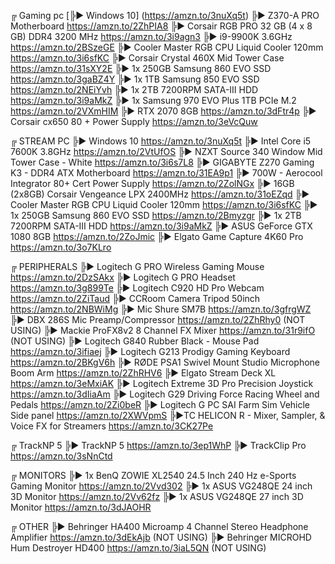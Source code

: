 ╔ Gaming pc
[╠► Windows 10] (https://amzn.to/3nuXq5t)
╠► Z370-A PRO Motherboard https://amzn.to/2ZhPIA8
╠► Corsair RGB PRO 32 GB (4 x 8 GB) DDR4 3200 MHz https://amzn.to/3i9agn3
╠► i9-9900K 3.6GHz https://amzn.to/2BSzeGE
╠► Cooler Master RGB CPU Liquid Cooler 120mm https://amzn.to/3i6sfKC 
╠► Corsair Crystal 460X Mid Tower Case https://amzn.to/31sXY2E
╠► 1x 250GB Samsung 860 EVO SSD https://amzn.to/3gaBZ4Y
╠► 1x 1TB Samsung 850 EVO SSD https://amzn.to/2NEiYvh
╠► 1x 2TB 7200RPM SATA-III HDD https://amzn.to/3i9aMkZ
╠► 1x Samsung 970 EVO Plus 1TB PCIe M.2 https://amzn.to/2VXmHIM
╠► RTX 2070 8GB https://amzn.to/3dFtr4p
╠► Corsair cx650 80 + Power Supply https://amzn.to/3eVcQuw

╔ STREAM PC 
╠► Windows 10 https://amzn.to/3nuXq5t
╠► Intel Core i5 7600K 3.8GHz https://amzn.to/2VtUfOS
╠► NZXT Source 340 Window Mid Tower Case - White https://amzn.to/3i6s7L8
╠► GIGABYTE Z270 Gaming K3 - DDR4 ATX Motherboard https://amzn.to/31EA9p1
╠► 700W - Aerocool Integrator 80+ Cert Power Supply https://amzn.to/2ZolNGx
╠► 16GB (2x8GB) Corsair Vengeance LPX 2400MHz https://amzn.to/31oEZqd
╠► Cooler Master RGB CPU Liquid Cooler 120mm https://amzn.to/3i6sfKC 
╠► 1x 250GB Samsung 860 EVO SSD https://amzn.to/2Bmyzgr
╠► 1x 2TB 7200RPM SATA-III HDD https://amzn.to/3i9aMkZ
╠► ASUS GeForce GTX 1080 8GB https://amzn.to/2ZoJmic
╠► Elgato Game Capture 4K60 Pro https://amzn.to/3o7KLro

╔ PERIPHERALS 
╠► Logitech G PRO Wireless Gaming Mouse https://amzn.to/2DzSAkx
╠► Logitech G PRO Headset https://amzn.to/3g899Te
╠► Logitech C920 HD Pro Webcam https://amzn.to/2ZiTaud 
╠► CCRoom Camera Tripod 50inch https://amzn.to/2NBWiMg 
╠► Mic Shure SM7B https://amzn.to/3gfrgWZ
╠► DBX 286S Mic Preamp/Compressor https://amzn.to/2ZhRhy0 (NOT USING)
╠► Mackie ProFX8v2 8 Channel FX Mixer https://amzn.to/31r9ifO (NOT USING)
╠► Logitech G840 Rubber Black - Mouse Pad https://amzn.to/3ifiaej 
╠► Logitech G213 Prodigy Gaming Keyboard https://amzn.to/2BKgV6h
╠► RØDE PSA1 Swivel Mount Studio Microphone Boom Arm https://amzn.to/2ZhRHV6
╠► Elgato Stream Deck XL https://amzn.to/3eMxiAK
╠► Logitech Extreme 3D Pro Precision Joystick https://amzn.to/3dIiaAm
╠► Logitech G29 Driving Force Racing Wheel and Pedals https://amzn.to/2Zi0beR
╠► Logitech G PC SAI Farm Sim Vehicle Side panel https://amzn.to/2XWVpmS
╠►TC HELICON R - Mixer, Sampler, & Voice FX for Streamers https://amzn.to/3CK27Pe

╔ TrackNP 5
╠► TrackNP 5 https://amzn.to/3ep1WhP
╠► TrackClip Pro https://amzn.to/3sNnCtd

╔ MONITORS 
╠► 1x BenQ ZOWIE XL2540 24.5 Inch 240 Hz e-Sports Gaming Monitor https://amzn.to/2Vvd302
╠► 1x ASUS VG248QE 24 inch 3D Monitor https://amzn.to/2Vv62fz 
╠► 1x ASUS VG248QE 27 inch 3D Monitor https://amzn.to/3dJAOHR

╔ OTHER 
╠► Behringer HA400 Microamp 4 Channel Stereo Headphone Amplifier https://amzn.to/3dEkAjb (NOT USING)
╠► Behringer MICROHD Hum Destroyer HD400 https://amzn.to/3iaL5QN (NOT USING)

